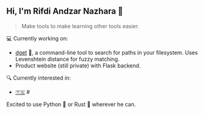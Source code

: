## Hi, I'm Rifdi Andzar Nazhara 👋

> Make tools to make learning other tools easier.

💻 Currently working on:  
- [dget](https://github.com/rfdzan/dget) 🧰, a command-line tool to search for paths in your filesystem. Uses Levenshtein distance for fuzzy matching.
- Product website (still private) with Flask backend.

🔍 Currently interested in:
- [🇹🇸](https://github.com/microsoft/TypeScript) #️

Excited to use Python 🐍 or Rust 🦀 wherever he can.
<!--
**hkohko/hkohko** is a ✨ _special_ ✨ repository because its `README.md` (this file) appears on your GitHub profile.

Here are some ideas to get you started:

- 🔭 I’m currently working on ...
- 🌱 I’m currently learning ...
- 👯 I’m looking to collaborate on ...
- 🤔 I’m looking for help with ...
- 💬 Ask me about ...
- 📫 How to reach me: ...
- 😄 Pronouns: ...
- ⚡ Fun fact: ...
-->
